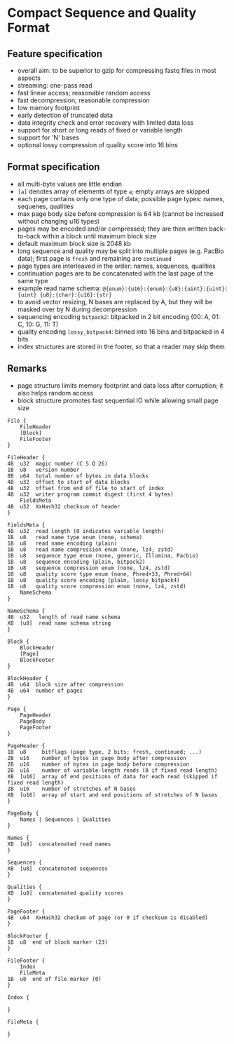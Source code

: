 # Compact Sequence and Quality Format

## Feature specification

* overall aim: to be superior to gzip for compressing fastq files in most aspects
* streaming: one-pass read
* fast linear access; reasonable random access
* fast decompression; reasonable compression
* low memory footprint
* early detection of truncated data
* data integrity check and error recovery with limited data loss
* support for short or long reads of fixed or variable length
* support for 'N' bases
* optional lossy compression of quality score into 16 bins

## Format specification

- all multi-byte values are little endian
- `[a]` denotes array of elements of type `a`; empty arrays are skipped
- each page contains only one type of data; possible page types: names, sequenes, qualities
- max page body size before compression is 64 kb (cannot be increased without changing u16 types)
- pages may be encoded and/or compressed; they are then written back-to-back within a block until maximum block size
- default maximum block size is 2048 kb
- long sequence and quality may be split into multiple pages (e.g. PacBio data);
  first page is `fresh` and remaining are `continued`
- page types are interleaved in the order: names, sequences, qualities
- continuation pages are to be concatenated with the last page of the same type
- example read name schema: `@{enum}:{u16}:{enum}:{u8}:{uint}:{uint}:{uint} {u8}:{char}:{u16}:{str}`
- to avoid vector resizing, N bases are replaced by A, but they will be masked over by N during decompression
- sequencing encoding `bitpack2`: bitpacked in 2 bit encoding (00: A, 01: C, 10: G, 11: T)
- quality encoding `lossy_bitpack4`: binned into 16 bins and bitpacked in 4 bits
- index structures are stored in the footer, so that a reader may skip them

## Remarks

- page structure limits memory footprint and data loss after corruption; it also helps random access
- block structure promotes fast sequential IO while allowing small page size

```
File {
    FileHeader
    [Block]
    FileFooter
}

FileHeader {
4B  u32  magic number (C S Q 26)
1B  u8   version number
8B  u64  total number of bytes in data blocks
4B  u32  offset to start of data blocks
4B  u32  offset from end of file to start of index
4B  u32  writer program commit digest (first 4 bytes)
    FieldsMeta
4B  u32  XxHash32 checksum of header
}

FieldsMeta {
4B  u32  read length (0 indicates variable length)
1B  u8   read name type enum (none, schema)
1B  u8   read name encoding (plain)
1B  u8   read name compression enum (none, lz4, zstd)
1B  u8   sequence type enum (none, generic, Illumina, Pacbio)
1B  u8   sequence encoding (plain, bitpack2)
1B  u8   sequence compression enum (none, lz4, zstd)
1B  u8   quality score type enum (none, Phred+33, Phred+64)
1B  u8   quality score encoding (plain, lossy_bitpack4)
1B  u8   quality score compression enum (none, lz4, zstd)
    NameSchema
}

NameSchema {
4B  u32   length of read name schema
XB  [u8]  read name schema string
}

Block {
    BlockHeader
    [Page]
    BlockFooter
}

BlockHeader {
4B  u64  block size after compression
4B  u64  number of pages
}

Page {
    PageHeader
    PageBody
    PageFooter
}

PageHeader {
1B  u8     bitflags (page type, 2 bits; fresh, continued; ...)
2B  u16    number of bytes in page body after compression
2B  u16    number of bytes in page body before compression
2B  u16    number of variable-length reads (0 if fixed read length)
XB  [u16]  array of end positions of data for each read (skipped if fixed read length)
2B  u16    number of stretches of N bases
XB  [u16]  array of start and end positions of stretches of N bases
}

PageBody {
    Names | Sequences | Qualities
}

Names {
XB  [u8]  concatenated read names
}

Sequences {
XB  [u8]  concatenated sequences
}

Qualities {
XB  [u8]  concatenated quality scores
}

PageFooter {
4B  u64  XxHash32 checkum of page (or 0 if checksum is disabled)
}

BlockFooter {
1B  u8  end of block marker (23)
}

FileFooter {
    Index
    FileMeta
1B  u8  end of file marker (0)
}

Index {

}

FileMeta {

}
```
